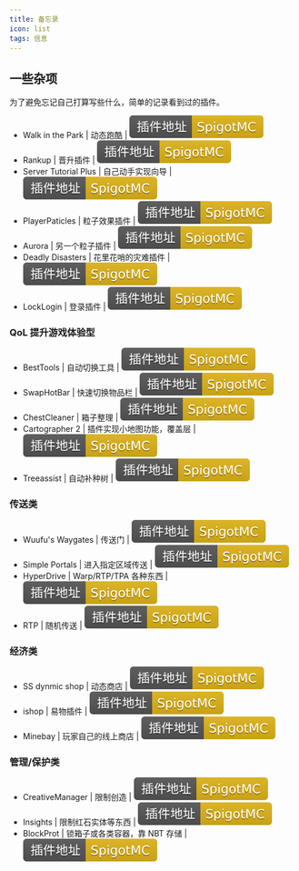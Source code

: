 ```yaml
---
title: 备忘录
icon: list
tags: 信息
---
```

[curseforge]: ./public/cflink.svg
[gh]: ./public/github.svg
[gl]: ./public/gitlab.svg
[mcbbs]: ./public/mcbbslink.svg
[mcmod]: ./public/mcmod.svg
[spigot]: ./public/spigotmclink.svg
[jenkins]: ./public/jenkins.svg


## 一些杂项
为了避免忘记自己打算写些什么，简单的记录看到过的插件。

- Walk in the Park | 动态跑酷 | [![spigot]](https://www.spigotmc.org/resources/walk-in-the-park-%E2%96%B6-infinite-generating-parkour-1-16-x-1-18-x.87226/)
- Rankup | 晋升插件 | [![spigot]](https://www.spigotmc.org/resources/rankup.76964/)
- Server Tutorial Plus | 自己动手实现向导 | [![spigot]](https://www.spigotmc.org/resources/server-tutorial-plus.37741/)
- PlayerPaticles | 粒子效果插件 | [![spigot]](https://www.spigotmc.org/resources/playerparticles.40261/)
- Aurora | 另一个粒子插件 | [![spigot]](https://www.spigotmc.org/resources/%E2%98%84%EF%B8%8Faurora%E2%98%84%EF%B8%8F-ambient-particle-display-customisable-per-biome.89399/)
- Deadly Disasters | 花里花哨的灾难插件 | [![spigot]](https://www.spigotmc.org/resources/deadly-disasters.90806/)
- LockLogin | 登录插件 | [![spigot]](https://www.spigotmc.org/resources/gsa-locklogin.75156/)


### QoL 提升游戏体验型
- BestTools | 自动切换工具 | [![spigot]](https://www.spigotmc.org/resources/besttools.81490/)
- SwapHotBar | 快速切换物品栏 | [![spigot]](https://www.spigotmc.org/resources/swaphotbar.94333/)
- ChestCleaner | 箱子整理 | [![spigot]](https://www.spigotmc.org/resources/chestcleaner-sorting-plugin-api.40313/)
- Cartographer 2 | 插件实现小地图功能，覆盖层 | [![spigot]](https://www.spigotmc.org/resources/cartographer-2-1-8-9-1-18-1-the-best-minimap-plugin-for-bukkit.46922/)
- Treeassist | 自动补种树 | [![spigot]](https://www.spigotmc.org/resources/treeassist.67436/)

### 传送类
- Wuufu's Waygates | 传送门 | [![spigot]](https://www.spigotmc.org/resources/wuufus-waygates-1-13-1-18.80094/)
- Simple Portals | 进入指定区域传送 | [![spigot]](https://www.spigotmc.org/resources/%E2%8D%9F-simple-portals-%E2%8D%9F-effective-regional-portals-bungeecord-compatible.56772/)
- HyperDrive | Warp/RTP/TPA 各种东西 | [![spigot]](https://www.spigotmc.org/resources/%E2%96%BAhyperdrive-advanced-teleportation-plugin-%E2%96%BA.17184/)
- RTP | 随机传送 | [![spigot]](https://www.spigotmc.org/resources/rtp.94812/)


### 经济类
- SS dynmic shop | 动态商店 | [![spigot]](https://www.spigotmc.org/resources/ss-dynamic-shop-1-13-1-16.65603/)
- ishop | 易物插件 | [![spigot]](https://www.spigotmc.org/resources/ishop.84555/)
- Minebay | 玩家自己的线上商店 | [![spigot]](https://www.spigotmc.org/resources/minebay-player-auction-rooms-%E2%99%A3-1-8-1-18-%E2%99%A3-multilanguage-%E2%99%A3-gui-based-%E2%99%A3-tax.40919/)

### 管理/保护类
- CreativeManager | 限制创造 | [![spigot]](https://www.spigotmc.org/resources/%E2%9A%A1-creativemanager-%E2%9A%A1-customizable-complete-control.75097/)
- Insights | 限制红石实体等东西 | [![spigot]](https://www.spigotmc.org/resources/insights-super-configurable-region-limits-asynchronous-scans-1-18.56489/)
- BlockProt | 锁箱子或各类容器，靠 NBT 存储 | [![spigot]](https://www.spigotmc.org/resources/blockprot.87829/)